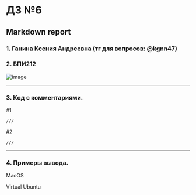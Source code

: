 #  ДЗ №6 #
## Markdown report <br> ##

### 1. Ганина Ксения Андреевна (тг для вопросов: @kgnn47) <br> ###
### 2. БПИ212 <br> ###

![image](https://user-images.githubusercontent.com/114473740/221374584-dc337947-df3e-4d68-8e08-40ab8fd5fdc3.png)
________________________

### 3. Код с комментариями. <br> ###

#1

```с
///
```

#2

```с
///
```
________________________

### 4. Примеры вывода. <br> ###

MacOS <br>


Virtual Ubuntu <br>


